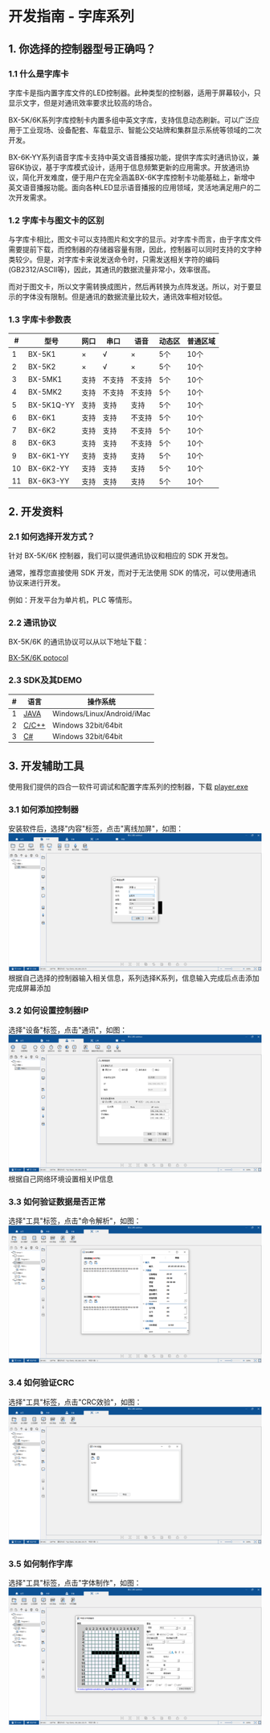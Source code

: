 <!--
 * @Author: your name
 * @Date: 2021-11-03 11:00:59
 * @LastEditTime: 2021-11-12 14:58:57
 * @LastEditors: your name
 * @Description: 打开koroFileHeader查看配置 进行设置: https://github.com/OBKoro1/koro1FileHeader/wiki/%E9%85%8D%E7%BD%AE
 * @FilePath: \undefinedf:\onbon\onbon_doc4c\docs\zh\k\k.md
-->
# 开发指南 - 字库系列 

## 1. 你选择的控制器型号正确吗？

### 1.1 什么是字库卡

字库卡是指内置字库文件的LED控制器。此种类型的控制器，适用于屏幕较小，只显示文字，但是对通讯效率要求比较高的场合。

BX-5K/6K系列字库控制卡内置多组中英文字库，支持信息动态刷新。可以广泛应用于工业现场、设备配套、车载显示、智能公交站牌和集群显示系统等领域的二次开发。

BX-6K-YY系列语音字库卡支持中英文语音播报功能，提供字库实时通讯协议，兼容6K协议，基于字库模式设计，适用于信息频繁更新的应用需求。开放通讯协议，简化开发难度，便于用户在完全涵盖BX-6K字库控制卡功能基础上，新增中英文语音播报功能。面向各种LED显示语音播报的应用领域，灵活地满足用户的二次开发需求。

### 1.2 字库卡与图文卡的区别

与字库卡相比，图文卡可以支持图片和文字的显示。对字库卡而言，由于字库文件需要提前下载，而控制器的存储器容量有限，因此，控制器可以同时支持的文字种类较少。但是，对字库卡来说发送命令时，只需发送相关字符的编码(GB2312/ASCII等)，因此，其通讯的数据流量非常小，效率很高。

而对于图文卡，所以文字需转换成图片，然后再转换为点阵发送。所以，对于要显示的字体没有限制。但是通讯的数据流量比较大，通讯效率相对较低。

### 1.3 字库卡参数表

| #    | 型号       | 网口 | 串口   | 语音   | 动态区 | 普通区域 |
| ---- | ---------- | ---- | ------ | ------ | ------ | -------- |
| 1    | BX-5K1     | ×    | √      | ×      | 5个    | 10个     |
| 2    | BX-5K2     | ×    | √      | ×      | 5个    | 10个     |
| 3    | BX-5MK1    | 支持 | 不支持 | 不支持 | 5个    | 10个     |
| 4    | BX-5MK2    | 支持 | 不支持 | 不支持 | 5个    | 10个     |
| 5    | BX-5K1Q-YY | 支持 | 支持   | 支持   | 5个    | 10个     |
| 6    | BX-6K1     | 支持 | 支持   | 不支持 | 5个    | 10个     |
| 7    | BX-6K2     | 支持 | 支持   | 不支持 | 5个    | 10个     |
| 8    | BX-6K3     | 支持 | 支持   | 不支持 | 5个    | 10个     |
| 9    | BX-6K1-YY  | 支持 | 支持   | 支持   | 5个    | 10个     |
| 10   | BX-6K2-YY  | 支持 | 支持   | 支持   | 5个    | 10个     |
| 11   | BX-6K3-YY  | 支持 | 支持   | 支持   | 5个    | 10个     |

## 2. 开发资料

### 2.1 如何选择开发方式？

针对 BX-5K/6K 控制器，我们可以提供通讯协议和相应的 SDK 开发包。

通常，推荐您直接使用 SDK 开发，而对于无法使用 SDK 的情况，可以使用通讯协议来进行开发。

例如：开发平台为单片机，PLC 等情形。

### 2.2 通讯协议

BX-5K/6K 的通讯协议可以从以下地址下载：

[BX-5K/6K potocol](../k/potocol.md)

### 2.3 SDK及其DEMO

| #    | 语言            | 操作系统                   |
| ---- | --------------- | -------------------------- |
| 1    | [JAVA](../k/java.md) | Windows/Linux/Android/iMac |
| 2    | [C/C++](../k/c.md)   | Windows 32bit/64bit        |
| 3    | [C#](../k/csharp.md)              | Windows 32bit/64bit                           |

## 3. 开发辅助工具
使用我们提供的四合一软件可调试和配置字库系列的控制器，下载
[player.exe](https://www.onbonbx.com/upload/download/LedshowZK(19.12.26.00).zip)

### 3.1 如何添加控制器

安装软件后，选择"内容"标签，点击"离线加屏"，如图：![离线加屏](../img/ledshowkofflineaddscreen.png) 根据自己选择的控制器输入相关信息，系列选择K系列，信息输入完成后点击添加完成屏幕添加

### 3.2 如何设置控制器IP
选择"设备"标签，点击"通讯"，如图：![设置IP](../img/ledshowsetip.png) 根据自己网络环境设置相关IP信息

### 3.3 如何验证数据是否正常
选择"工具"标签，点击"命令解析"，如图：![解析命令](../img/ledshowkcmdparsing.png)

### 3.4 如何验证CRC
选择"工具"标签，点击"CRC效验"，如图：![CRC校验](../img/ledshowkcrc.png)

### 3.5 如何制作字库
选择"工具"标签，点击"字体制作"，如图：![字体制作](../img/ledshowkfont.png)
